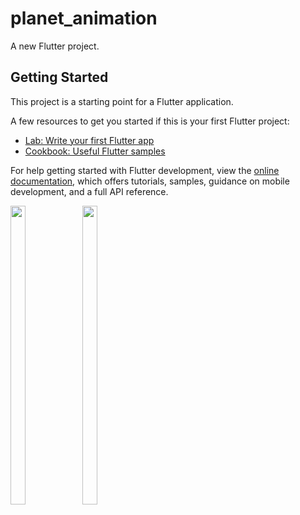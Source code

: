 # planet_animation

A new Flutter project.

## Getting Started

This project is a starting point for a Flutter application.

A few resources to get you started if this is your first Flutter project:

- [Lab: Write your first Flutter app](https://docs.flutter.dev/get-started/codelab)
- [Cookbook: Useful Flutter samples](https://docs.flutter.dev/cookbook)

For help getting started with Flutter development, view the
[online documentation](https://docs.flutter.dev/), which offers tutorials,
samples, guidance on mobile development, and a full API reference.
<p>
  <img src = "https://github.com/prinagangani/planet_animation-master/assets/123531128/e88961d5-6e76-4d21-a296-e00349927056" width=22% height=35%>
  <img src = "https://github.com/prinagangani/planet_animation-master/assets/123531128/2762095a-7bdb-4f13-8051-54e06188867d" width=22% height=35%>
</p>


